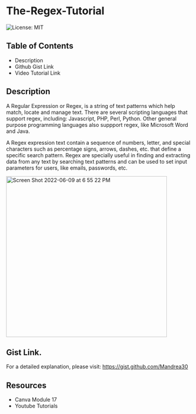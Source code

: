 # The-Regex-Tutorial
![License: MIT](https://img.shields.io/badge/License-MIT-yellow.svg)

## Table of Contents
* Description
* Github Gist Link
* Video Tutorial Link

## Description
A Regular Expression or Regex, is a string of text patterns which help match, locate and manage text.
There are several scripting languages that support regex, including: Javascript, PHP, Perl, Python. Other general purpose programming languages also suppport regex, like Microsoft Word and Java.

A Regex expression text contain a sequence of numbers, letter, and special characters such as percentage signs, arrows, dashes, etc. that define a specific search pattern.
Regex are specially useful in finding and extracting data from any text by searching text patterns and can be used to set input parameters for users, like emails, passwords, etc.

<img width="434" alt="Screen Shot 2022-06-09 at 6 55 22 PM" src="https://user-images.githubusercontent.com/93743349/172958814-8041fdf1-6644-45d8-84c4-9f6bb6faade0.png">


## Gist Link.
For a detailed explanation, please visit: https://gist.github.com/Mandrea30 

## Resources
- Canva Module 17
- Youtube Tutorials
